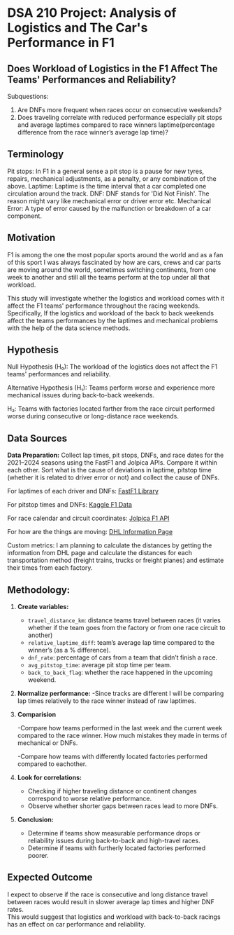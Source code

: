 # DSA 210 Project: Analysis of Logistics and The Car's Performance in F1
## Does Workload of Logistics in the F1 Affect The Teams' Performances and Reliability?

Subquestions:
1. Are DNFs more frequent when races occur on consecutive weekends?
2. Does traveling correlate with reduced performance especially pit stops and average laptimes compared to race winners laptime(percentage difference from the race winner’s average lap time)?

## Terminology 
Pit stops: In F1 in a general sense a pit stop is a pause for new tyres, repairs, mechanical adjustments, as a penalty, or any combination of the above.
Laptime: Laptime is the time interval that a car completed one circulation around the track.
DNF: DNF stands for 'Did Not Finish'. The reason might vary like mechanical error or driver error etc.
Mechanical Error: A type of error caused by the malfunction or breakdown of a car component.



## Motivation
F1 is among the one the most popular sports around the world and as a fan of this sport I was always fascinated by how are cars, crews and car parts are moving around the world, sometimes switching continents, from one week to another and still all the teams perform at the top under all that workload. 

This study will investigate whether the logistics and workload comes with it affect the F1 teams' performance throughout the racing weekends. Specifically, If the logistics and workload of the back to back weekends affect the teams performances by the laptimes and mechanical problems with the help of the data science methods.

## Hypothesis
Null Hypothesis (H₀): The workload of the logistics does not affect the F1 teams' performances and reliability.

Alternative Hypothesis (H₁): Teams perform worse and experience more mechanical issues during back-to-back weekends.

H₂: Teams with factories located farther from the race circuit performed worse during consecutive or long-distance race weekends.

## Data Sources

**Data Preparation:** Collect lap times, pit stops, DNFs, and race dates for the 2021–2024 seasons using the FastF1 and Jolpica APIs. Compare it within each other. Sort what is the cause of deviations in laptime, pitstop time (whether it is related to driver error or not) and collect the cause of DNFs.

For laptimes of each driver and DNFs: [FastF1 Library](https://theoehrly.github.io/Fast-F1/)

For pitstop times and DNFs: [Kaggle F1 Data](https://www.kaggle.com/datasets/rohanrao/formula-1-world-championship-1950-2020)

For race calendar and circuit coordinates: [Jolpica F1 API](https://api.jolpi.ca/)

For how are the things are moving: [DHL Information Page](https://inmotion.dhl/en/formula-1)

Custom metrics: I am planning to calculate the distances by getting the information from DHL page and calculate the distances for each transportation method (freight trains, trucks or freight planes) and estimate their times from each factory.


## Methodology:

1. **Create variables:**
   - `travel_distance_km`: distance teams travel between races (it varies whether if the team goes from the factory or from one race circuit to another)
   - `relative_laptime_diff`: team’s average lap time compared to the winner’s (as a % difference).  
   - `dnf_rate`: percentage of cars from a team that didn’t finish a race.  
   - `avg_pitstop_time`: average pit stop time per team.
   - `back_to_back_flag`: whether the race happened in the upcoming weekend.  

2. **Normalize performance:**
   -Since tracks are different I will be comparing lap times relatively to the race winner instead of raw laptimes.
   
3. **Comparision**

   -Compare how teams performed in the last week and the current week compared to the race winner. How much mistakes they made in terms of mechanical or DNFs.
   
   -Compare how teams with differently located factories performed compared to eachother.

5. **Look for correlations:**
   - Checking if higher traveling distance or continent changes correspond to worse relative performance.  
   - Observe whether shorter gaps between races lead to more DNFs.

6. **Conclusion:**
   - Determine if teams show measurable performance drops or reliability issues during back-to-back and high-travel races.
   - Determine if teams with furtherly located factories performed poorer.


## Expected Outcome
I expect to observe if the race is consecutive and long distance travel between races would result in slower average lap times and higher DNF rates.  
This would suggest that logistics and workload with back-to-back racings has an effect on car performance and reliability.
